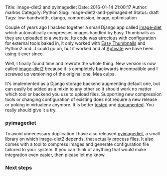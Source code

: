 Title: image-diet2 and pyimagediet
Date: 2016-01-14 21:00:17
Author: markos
Category: Python
Slug: image-diet2-and-pyimagediet
Status: draft
Tags: low-bandwidth, django, compression, image, optimisation

Couple of years ago I hacked together a small Django app called [image-diet](http://) which automatically compresses images handled by Easy Thumbnails as they are uploaded to a website. Its code was atrocious with configuration for external tools baked in, it only worked with [Easy Thumbnails](https://github.com/SmileyChris/easy-thumbnails) and Python2 and...I could go on, but it worked and at [Aptivate](http://aptivate.org) we have been using it ever since.

Well, I finally found time and rewrote the whole thing. New version is now called [image-diet2](https://pypi.python.org/pypi/image-diet2) because it is completely backwards incompatible and I screwed up versioning of the original one. Mea culpa.

It's implemented as a Django storage backend augmenting default one, but can easily be added as a mixin to any other so it should work no matter which tool or backend you use to upload files. Supporting new compression tools or changing configuration of existing does not require a new release or poking in virtualenv anymore. It is better [tested](https://travis-ci.org/samastur/image-diet2) and [documented](http://image-diet2.readthedocs.org/). You really should give it a try.

### pyimagediet

To avoid unnecessary duplication I have also released [pyimagediet](https://pypi.python.org/pypi/pyimagediet), a small library on which image-diet2 depends, that actually process files. It also comes with a tool to compress images and generate configuration file tailored to your system. If you can think of anything that would make integration even easier, then please let me know.

### Next steps
